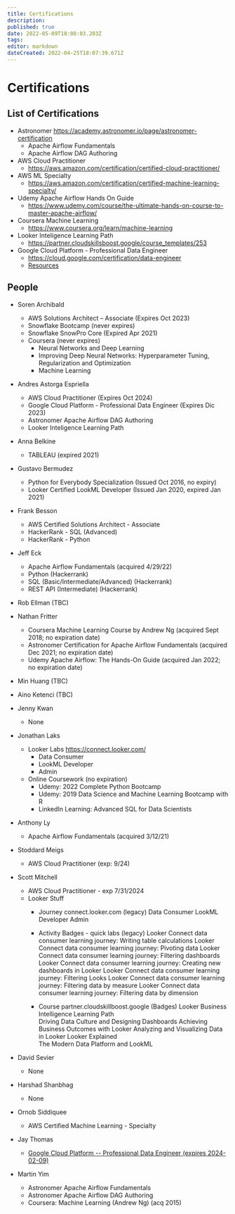 ```yaml
---
title: Certifications
description: 
published: true
date: 2022-05-09T18:08:03.203Z
tags: 
editor: markdown
dateCreated: 2022-04-25T18:07:39.671Z
---
```


# Certifications

## List of Certifications

- Astronomer
  https://academy.astronomer.io/page/astronomer-certification
  - Apache Airflow Fundamentals
  - Apache Airflow DAG Authoring
- AWS Cloud Practitioner
	- https://aws.amazon.com/certification/certified-cloud-practitioner/
- AWS ML Specialty
  - https://aws.amazon.com/certification/certified-machine-learning-specialty/
- Udemy Apache Airflow Hands On Guide
  - https://www.udemy.com/course/the-ultimate-hands-on-course-to-master-apache-airflow/
- Coursera Machine Learning
  - https://www.coursera.org/learn/machine-learning
- Looker Inteligence Learning Path
	- https://partner.cloudskillsboost.google/course_templates/253
- Google Cloud Platform - Professional Data Engineer
  - https://cloud.google.com/certification/data-engineer
  - [Resources](/training/Certifications/training/gcp_professional_data_engineer_certification_v2)
  
## People

- Soren Archibald
  - AWS Solutions Architect – Associate (Expires Oct 2023)
  - Snowflake Bootcamp (never expires)
  - Snowflake SnowPro Core (Expired Apr 2021)
  - Coursera (never expires)
    - Neural Networks and Deep Learning
    - Improving Deep Neural Networks: Hyperparameter Tuning, Regularization and Optimization
    - Machine Learning
    
- Andres Astorga Espriella
	- AWS Cloud Practitioner (Expires Oct 2024)
  - Google Cloud Platform - Professional Data Engineer (Expires Dic 2023)
  - Astronomer Apache Airflow DAG Authoring
  - Looker Inteligence Learning Path
  
- Anna Belkine
	- TABLEAU (expired 2021)

- Gustavo Bermudez
	- Python for Everybody Specialization (Issued Oct 2016, no expiry)
  - Looker Certified LookML Developer (Issued Jan 2020, expired Jan 2021)
  
- Frank Besson
	- AWS Certified Solutions Architect - Associate
  - HackerRank - SQL (Advanced)
  - HackerRank - Python

- Jeff Eck
	- Apache Airflow Fundamentals (acquired 4/29/22)
  - Python (Hackerrank)
  - SQL (Basic/Intermediate/Advanced) (Hackerrank)
  - REST API (Intermediate) (Hackerrank)

- Rob Ellman (TBC)

- Nathan Fritter
	- Coursera Machine Learning Course by Andrew Ng (acquired Sept 2018; no expiration date)
  - Astronomer Certification for Apache Airflow Fundamentals (acquired Dec 2021; no expiration date)
  - Udemy Apache Airflow: The Hands-On Guide (acquired Jan 2022; no expiration date)

- Min Huang (TBC)

- Aino Ketenci (TBC)

- Jenny Kwan
  - None

- Jonathan Laks
  - Looker Labs https://connect.looker.com/
  	- Data Consumer
    - LookML Developer
    - Admin
  - Online Coursework (no expiration)
  	- Udemy: 2022 Complete Python Bootcamp
    - Udemy: 2019 Data Science and Machine Learning Bootcamp with R
    - LinkedIn Learning: Advanced SQL for Data Scientists
  
- Anthony Ly
  - Apache Airflow Fundamentals (acquired 3/12/21)
  
- Stoddard Meigs
	- AWS Cloud Practitioner (exp: 9/24)
  
- Scott Mitchell
	- AWS Cloud Practitioner - exp 7/31/2024
  - Looker Stuff
    - Journey connect.looker.com (legacy)
    Data Consumer
    LookML Developer
    Admin

    - Activity Badges - quick labs (legacy)
    Looker Connect data consumer learning journey: Writing table calculations
    Looker Connect data consumer learning journey: Pivoting data
    Looker Connect data consumer learning journey: Filtering dashboards
    Looker Connect data consumer learning journey: Creating new dashboards in Looker
    Looker Connect data consumer learning journey: Filtering Looks
    Looker Connect data consumer learning journey: Filtering data by measure
    Looker Connect data consumer learning journey: Filtering data by dimension

    - Course partner.cloudskillboost.google (Badges)
    Looker Business Intelligence Learning Path			
    Driving Data Culture and Designing Dashboards
    Achieving Business Outcomes with Looker
    Analyzing and Visualizing Data in Looker
    Looker Explained		
    The Modern Data Platform and LookML

- David Sevier
	- None
  
- Harshad Shanbhag
	- None

- Ornob Siddiquee
  - AWS Certified Machine Learning - Specialty

- Jay Thomas
  - [Google Cloud Platform -- Professional Data Engineer (expires 2024-02-09)](https://www.credential.net/50270678-ae98-414f-b084-d92dde2e25b1?key=c6258d6063febaa417238e29595d59110d2df03574d182a3f766f0457a3bf710)
  
- Martin Yim
  - Astronomer Apache Airflow Fundamentals
  - Astronomer Apache Airflow DAG Authoring
  - Coursera: Machine Learning (Andrew Ng) (acq 2015)
